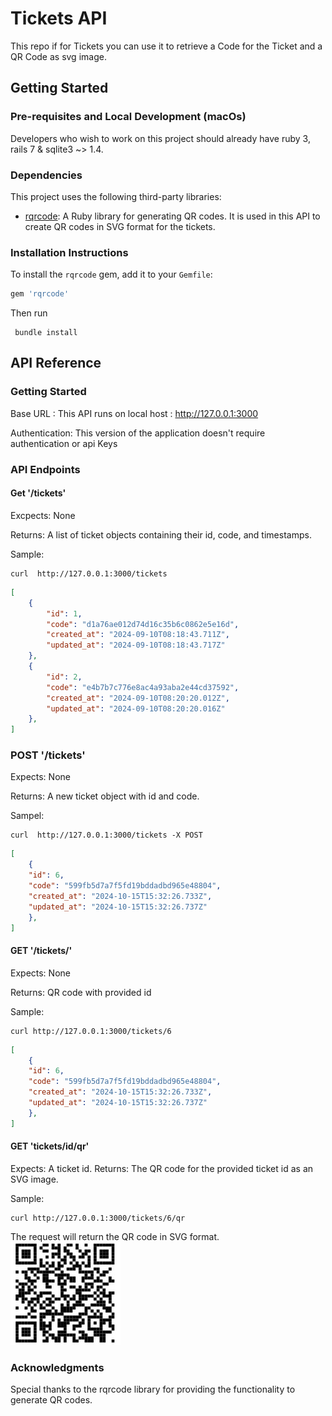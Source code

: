 # Tickets API

This repo if for Tickets you can use it to retrieve a Code for the Ticket and a QR Code as svg image. 

## Getting Started


### Pre-requisites and Local Development (macOs)


Developers who wish to work on this project should already have ruby 3, rails 7 & sqlite3 ~> 1.4.

### Dependencies

This project uses the following third-party libraries:

- [rqrcode](https://github.com/whomwah/rqrcode): A Ruby library for generating QR codes. It is used in this API to create QR codes in SVG format for the tickets.

### Installation Instructions

To install the `rqrcode` gem, add it to your `Gemfile`:

```ruby
gem 'rqrcode'
```
Then run

 ```
  bundle install 
 ```


## API Reference 


### Getting Started 


Base URL : This API runs on local host : http://127.0.0.1:3000

Authentication: This version of the application doesn't require authentication or api Keys

### API Endpoints

#### Get '/tickets'

Excpects: None 

Returns: A list of ticket objects containing their id, code, and timestamps.

Sample: 
```curl 
curl  http://127.0.0.1:3000/tickets
```
```json
[
    {
        "id": 1,
        "code": "d1a76ae012d74d16c35b6c0862e5e16d",
        "created_at": "2024-09-10T08:18:43.711Z",
        "updated_at": "2024-09-10T08:18:43.717Z"
    },
    {
        "id": 2,
        "code": "e4b7b7c776e8ac4a93aba2e44cd37592",
        "created_at": "2024-09-10T08:20:20.012Z",
        "updated_at": "2024-09-10T08:20:20.016Z"
    },
]
```

### POST '/tickets'

Expects: None

Returns: A new ticket object with id and code.

Sampel:
```curl
curl  http://127.0.0.1:3000/tickets -X POST
```
```json
[
    {
    "id": 6,
    "code": "599fb5d7a7f5fd19bddadbd965e48804",
    "created_at": "2024-10-15T15:32:26.733Z",
    "updated_at": "2024-10-15T15:32:26.737Z"
    },    
]
```
#### GET '/tickets/<id>'

Expects: None

Returns: QR code with provided id

Sample:
```curl 
curl http://127.0.0.1:3000/tickets/6
``` 
```json
[
    {
    "id": 6,
    "code": "599fb5d7a7f5fd19bddadbd965e48804",
    "created_at": "2024-10-15T15:32:26.733Z",
    "updated_at": "2024-10-15T15:32:26.737Z"
    },    
]
```
#### GET 'tickets/id/qr'
Expects: A ticket id.
Returns: The QR code for the provided ticket id as an SVG image.

Sample: 
```curl 
curl http://127.0.0.1:3000/tickets/6/qr
```
The request will return the QR code in SVG format.
![Alt text](image/tickets:6:qr.jpg)

### Acknowledgments 

Special thanks to the rqrcode library for providing the functionality to generate QR codes.

